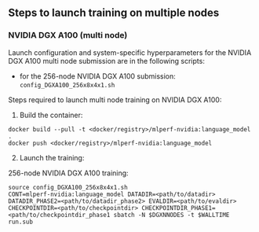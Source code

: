 ## Steps to launch training on multiple nodes

### NVIDIA DGX A100 (multi node)
Launch configuration and system-specific hyperparameters for the NVIDIA DGX A100
multi node submission are in the following scripts:
* for the 256-node NVIDIA DGX A100 submission: `config_DGXA100_256x8x4x1.sh`

Steps required to launch multi node training on NVIDIA DGX A100:

1. Build the container:

```
docker build --pull -t <docker/registry>/mlperf-nvidia:language_model .
docker push <docker/registry>/mlperf-nvidia:language_model
```

2. Launch the training:

256-node NVIDIA DGX A100 training:

```
source config_DGXA100_256x8x4x1.sh
CONT=mlperf-nvidia:language_model DATADIR=<path/to/datadir> DATADIR_PHASE2=<path/to/datadir_phase2> EVALDIR=<path/to/evaldir> CHECKPOINTDIR=<path/to/checkpointdir> CHECKPOINTDIR_PHASE1=<path/to/checkpointdir_phase1 sbatch -N $DGXNNODES -t $WALLTIME run.sub
```
